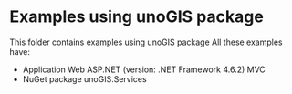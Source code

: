 # Examples using unoGIS package
This folder contains examples using unoGIS package
All these examples have:
- Application Web ASP.NET (version: .NET Framework 4.6.2) MVC 
- NuGet package unoGIS.Services
